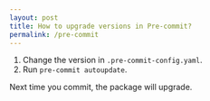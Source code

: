 ```yaml
---
layout: post
title: How to upgrade versions in Pre-commit?
permalink: /pre-commit
---
```


1. Change the version in `.pre-commit-config.yaml`.
2. Run `pre-commit autoupdate`.

Next time you commit, the package will upgrade.

